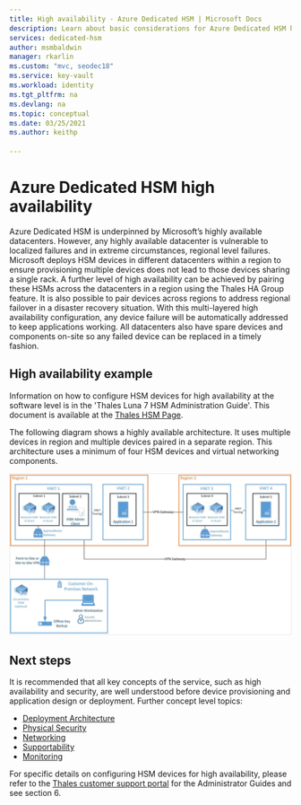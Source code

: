 ```yaml
---
title: High availability - Azure Dedicated HSM | Microsoft Docs
description: Learn about basic considerations for Azure Dedicated HSM high availability. This article includes an example.
services: dedicated-hsm
author: msmbaldwin
manager: rkarlin
ms.custom: "mvc, seodec18"
ms.service: key-vault
ms.workload: identity
ms.tgt_pltfrm: na
ms.devlang: na
ms.topic: conceptual
ms.date: 03/25/2021
ms.author: keithp

---
```

# Azure Dedicated HSM high availability

Azure Dedicated HSM is underpinned by Microsoft’s highly available datacenters. However, any highly available datacenter is vulnerable to localized failures and in extreme circumstances, regional level failures. Microsoft deploys HSM devices in different datacenters within a region to ensure provisioning multiple devices does not lead to those devices sharing a single rack. A further level of high availability can be achieved by pairing these HSMs across the datacenters in a region using the Thales HA Group feature. It is also possible to pair devices across regions to address regional failover in a disaster recovery situation. With this multi-layered high availability configuration, any device failure will be automatically addressed to keep applications working. All datacenters also have spare devices and components on-site so any failed device can be replaced in a timely fashion.

## High availability example

Information on how to configure HSM devices for high availability at the software level is in the 'Thales Luna 7 HSM Administration Guide'. This document is available at the  [Thales HSM Page](https://cpl.thalesgroup.com/encryption/hardware-security-modules/network-hsms).

The following diagram shows a highly available architecture. It uses multiple devices in region and multiple devices paired in a separate region. This architecture uses a minimum of four HSM devices and virtual networking components.

![High availability diagram](media/high-availability/high-availability.png)

## Next steps

It is recommended that all key concepts of the service, such as high availability and security, are well understood before device provisioning and application design or deployment.
Further concept level topics:

* [Deployment Architecture](deployment-architecture.md)
* [Physical Security](physical-security.md)
* [Networking](networking.md)
* [Supportability](supportability.md)
* [Monitoring](monitoring.md)

For specific details on configuring HSM devices for high availability, please refer to the [Thales customer support portal](https://supportportal.thalesgroup.com/csm) for the Administrator Guides and see section 6.
